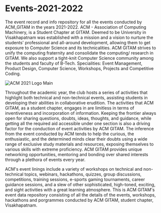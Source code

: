# Events-2021-2022
The event record and info repository for all the events conducted by ACM_GITAM in the years 2021-2022.
ACM - Association of Computing Machinery, is a Student Chapter at GITAM. Deemed to be University in Visakhapatnam was established with a mission and a vision to nurture the students' professional and all-around development, allowing them to get exposure to Computer Science and its technicalities. ACM GITAM strives to unify the computing fraternity and consolidate the computing/ research in GITAM. We also support a tight-knit Computer Science community among the students and faculty of B-Tech. Specialities: Event Management, Product Design, Computer Science, Workshops, Projects and Competitive Coding.


![ACM 2021 Logo Main](https://user-images.githubusercontent.com/77630285/171727823-23093ecc-de36-416e-b05d-9619f13b6421.png)


Throughout the academic year, the club hosts a series of activities that highlight both technical and non-technical events, assisting students in developing their abilities in collaborative erudition. The activities that ACM GITAM, as a student chapter, engages in are limitless in terms of inventiveness and incorporation of information. Keeping the frontier always open for sharing questions, doubts, ideas, thoughts, and guidance, while getting all the required aid accessible under one section is also a driving factor for the conduction of event activities by ACM GITAM. The inference from the event conducted by ACM tends to help the curious, the enthusiastic, and the determined minds clear their doubts using a wide range of exclusive study materials and resources, exposing themselves to various skills with extreme proficiency. ACM GITAM provides unique networking opportunities, mentoring and bonding over shared interests through a plethora of events every year. 

ACM's event linings include a variety of workshops on technical and non-technical topics, webinars, hackathons, quizzes, group discussions, competitions, training sessions, e-sports gaming tournaments, career guidance sessions, and a slew of other sophisticated, high-toned, exciting, and sight activities with a great learning atmosphere.
This is ACM GITAM's event data repository consisting of all the details of the events, workshops, hackathons and porgrammes conducted by ACM GITAM, student chapter, Visakhapatnam.
